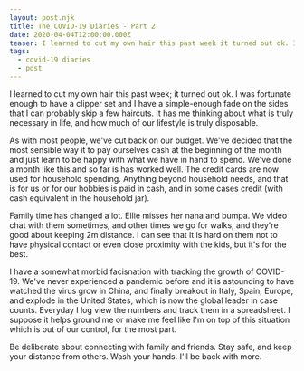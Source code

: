 ```yaml
---
layout: post.njk
title: The COVID-19 Diaries - Part 2
date: 2020-04-04T12:00:00.000Z
teaser: I learned to cut my own hair this past week it turned out ok. I was fortunate enough to have a clipper set
tags:
  - covid-19 diaries
  - post
---
```

I learned to cut my own hair this past week; it turned out ok. I was fortunate enough to have a clipper set and I have a simple-enough fade on the sides that I can probably skip a few haircuts. It has me thinking about what is truly necessary in life, and how much of our lifestyle is truly disposable. 

As with most people, we've cut back on our budget. We've decided that the most sensible way it to pay ourselves cash at the beginning of the month and just learn to be happy with what we have in hand to spend. We've done a month like this and so far is has worked well. The credit cards are now used for household spending. Anything beyond household needs, and that is for us or for our hobbies is paid in cash, and in some cases credit (with cash equivalent in the household jar). 

Family time has changed a lot. Ellie misses her nana and bumpa. We video chat with them sometimes, and other times we go for walks, and they're good about keeping 2m distance. I can see that it is hard on them not to have physical contact or even close proximity with the kids, but it's for the best. 

I have a somewhat morbid facisnation with tracking the growth of COVID-19. We've never experienced a pandemic before and it is astounding to have watched the virus grow in China, and finally breakout in Italy, Spain, Europe, and explode in the United States, which is now the global leader in case counts. Everyday I log <lbwc-a href="https://gisanddata.maps.arcgis.com/apps/opsdashboard/index.html#/bda7594740fd40299423467b48e9ecf6">view the numbers</lbwc-a> and track them in a <lbwc-a href="https://docs.google.com/spreadsheets/d/1DvI_ckBmJbySp4usSMmVfRH5qD8riXJ4JiNTLxW34ew/edit?usp=sharing">spreadsheet</lbwc-a>. I suppose it helps ground me or make me feel like I'm on top of this situation which is out of our control, for the most part.

Be deliberate about connecting with family and friends. Stay safe, and keep your distance from others. Wash your hands. I'll be back with more. 